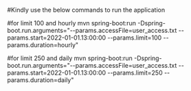 
#Kindly use the below commands to run the application 

#for limit 100 and hourly
mvn spring-boot:run -Dspring-boot.run.arguments="--params.accessFile=user_access.txt --params.start=2022-01-01.13:00:00 --params.limit=100 --params.duration=hourly"

#for limit 250 and daily
mvn spring-boot:run -Dspring-boot.run.arguments="--params.accessFile=user_access.txt --params.start=2022-01-01.13:00:00 --params.limit=250 --params.duration=daily"